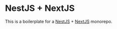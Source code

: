 # NestJS + NextJS

This is a boilerplate for a [NestJS][nest-js] + [NextJS][next-js] monorepo.

[nest-js]: https://nestjs.com
[next-js]: https://nextjs.org
